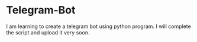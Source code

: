 # Telegram-Bot
I am learning to create a telegram bot using python program. I will complete the script and upload it very soon.
